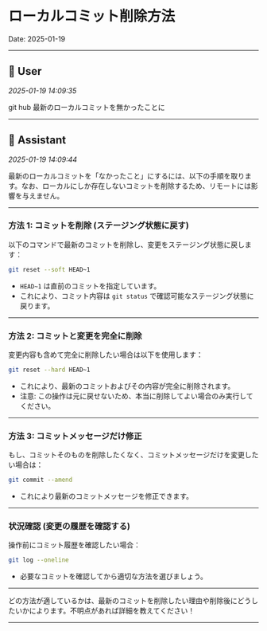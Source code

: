 # ローカルコミット削除方法

Date: 2025-01-19

---

## 👤 User
*2025-01-19 14:09:35*

git hub 最新のローカルコミットを無かったことに

---

## 🤖 Assistant
*2025-01-19 14:09:44*

最新のローカルコミットを「なかったこと」にするには、以下の手順を取ります。なお、ローカルにしか存在しないコミットを削除するため、リモートには影響を与えません。

---

### **方法 1: コミットを削除 (ステージング状態に戻す)**
以下のコマンドで最新のコミットを削除し、変更をステージング状態に戻します：

```bash
git reset --soft HEAD~1
```

- `HEAD~1` は直前のコミットを指定しています。
- これにより、コミット内容は `git status` で確認可能なステージング状態に戻ります。

---

### **方法 2: コミットと変更を完全に削除**
変更内容も含めて完全に削除したい場合は以下を使用します：

```bash
git reset --hard HEAD~1
```

- これにより、最新のコミットおよびその内容が完全に削除されます。
- 注意: この操作は元に戻せないため、本当に削除してよい場合のみ実行してください。

---

### **方法 3: コミットメッセージだけ修正**
もし、コミットそのものを削除したくなく、コミットメッセージだけを変更したい場合は：

```bash
git commit --amend
```

- これにより最新のコミットメッセージを修正できます。

---

### **状況確認 (変更の履歴を確認する)**
操作前にコミット履歴を確認したい場合：

```bash
git log --oneline
```

- 必要なコミットを確認してから適切な方法を選びましょう。

---

どの方法が適しているかは、最新のコミットを削除したい理由や削除後にどうしたいかによります。不明点があれば詳細を教えてください！

---
